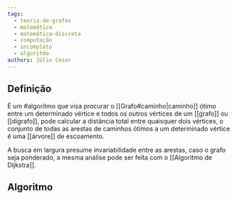 ```yaml
---
tags:
  - teoria-de-grafos
  - matemática
  - matemática-discreta
  - computação
  - incompleto
  - algoritmo
authors: Júlio César
---
```

## Definição

É um #algoritmo que visa procurar o [[Grafo#caminho|caminho]] ótimo entre um determinado vértice e todos os outros vértices de um [[grafo]] ou [[digrafo]], pode calcular a distância total entre quaisquer dois vértices, o conjunto de todas as arestas de caminhos ótimos a um determinado vértice é uma [[árvore]] de escoamento.

A busca em largura presume invariabilidade entre as arestas, caso o grafo seja ponderado, a mesma análise pode ser feita com o [[Algoritmo de Dijkstra]].

## Algoritmo

